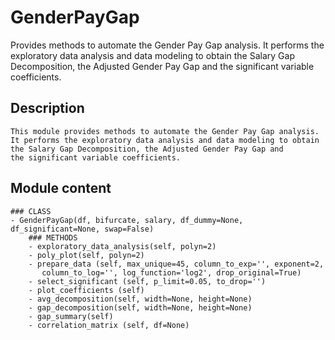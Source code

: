 # GenderPayGap
Provides methods to automate the Gender Pay Gap analysis. It performs the exploratory data analysis and data modeling to obtain the Salary Gap Decomposition, the Adjusted Gender Pay Gap and the significant variable coefficients. 

## Description
    This module provides methods to automate the Gender Pay Gap analysis. 
    It performs the exploratory data analysis and data modeling to obtain
    the Salary Gap Decomposition, the Adjusted Gender Pay Gap and 
    the significant variable coefficients. 
## Module content
    ### CLASS
    - GenderPayGap(df, bifurcate, salary, df_dummy=None, df_significant=None, swap=False)
        ### METHODS
        - exploratory_data_analysis(self, polyn=2)
        - poly_plot(self, polyn=2)
        - prepare_data (self, max_unique=45, column_to_exp='', exponent=2, 
           column_to_log='', log_function='log2', drop_original=True)
        - select_significant (self, p_limit=0.05, to_drop='')
        - plot_coefficients (self)
        - avg_decomposition(self, width=None, height=None)
        - gap_decomposition(self, width=None, height=None)
        - gap_summary(self)
        - correlation_matrix (self, df=None)
